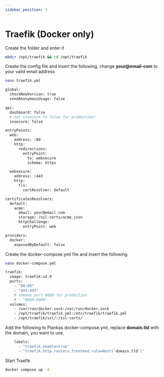 ```yaml
---
sidebar_position: 3
---
```


# Traefik (Docker only)
Create the folder and enter it

```bash
mkdir /opt/traefik && cd /opt/traefik
```

Create the config file and insert the following, change **your@email-com** to your valid email address

```bash
nano traefik.yml
```

```bash
global:
  checkNewVersion: true
  sendAnonymousUsage: false

api:
  dashboard: false
  # Set insecure to false for production!
  insecure: false

entryPoints:
  web:
    address: :80
    http:
      redirections:
        entryPoint:
          to: websecure
          scheme: https

  websecure:
    address: :443
    http:
      tls:
        certResolver: default

certificatesResolvers:
  default:
    acme:
      email: your@email-com
      storage: /ssl-certs/acme.json
      httpChallenge:
        entryPoint: web

providers:
  docker:
    exposedByDefault: false

```

Create the docker-compose.yml file and insert the following
```bash
nano docker-compose.yml
```


```bash
traefik:
  image: traefik:v2.9
  ports:
    - "80:80"
    - "443:443"
    # remove port 8080 for production
    # - "8080:8080"
  volumes:
    - /var/run/docker.sock:/var/run/docker.sock
    - /opt/traefik/traefik.yml:/etc/traefik/traefik.yml
    - /opt/traefik/ssl/:/ssl-certs/
```

Add the following to Plankas docker-compose.yml, replace **domain.tld** with the domain, you want to use.
```bash
    labels:
      - "traefik.enable=true"
      - "traefik.http.routers.frontend.rule=Host(`domain.tld`)"
```

Start Traefik
```bash
docker compose up -d
``````